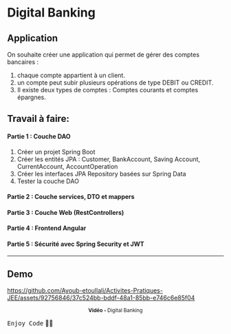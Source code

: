 # Digital Banking

## Application
On souhaite créer une application qui permet de gérer des comptes bancaires : 
1) chaque compte appartient à un client. <br>
2) un compte peut subir plusieurs opérations de type DEBIT ou CREDIT. <br>
3) Il existe deux types de comptes : Comptes courants et comptes épargnes. 

## Travail à faire:
#### Partie 1 : Couche DAO 
1. Créer un projet Spring Boot
2. Créer les entités JPA : Customer, BankAccount, Saving Account, CurrentAccount, AccountOperation
3. Créer les interfaces JPA Repository basées sur Spring Data
4. Tester la couche DAO
#### Partie 2 : Couche services, DTO et mappers
#### Partie 3 : Couche Web (RestControllers)
#### Partie 4 : Frontend Angular
#### Partie 5 : Sécurité avec Spring Security et JWT
***

## Demo
https://github.com/Ayoub-etoullali/Activites-Pratiques-JEE/assets/92756846/37c524bb-bddf-48a1-85bb-e746c6e85f04

<div align="center">
       <p>
       <sup>  <strong>Vidéo - </strong>Digital Banking</sup>
       </p>
</div>

<kbd>Enjoy Code</kbd> 👨‍💻
